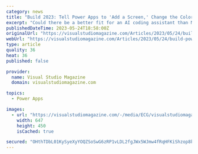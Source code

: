 ```yaml
---
category: news
title: "Build 2023: Tell Power Apps to 'Add a Screen,' Change the Color' and More"
excerpt: "Could there be a better fit for an AI coding assistant than Microsoft's low-code Power Apps? The low code/no code movement was designed from the start to democratize software development, helping \"ordinary business users\" create their own business apps via ..."
publishedDateTime: 2023-05-24T18:58:00Z
originalUrl: "https://visualstudiomagazine.com/Articles/2023/05/24/build-power-apps.aspx?p=1"
webUrl: "https://visualstudiomagazine.com/Articles/2023/05/24/build-power-apps.aspx?p=1"
type: article
quality: 36
heat: 36
published: false

provider:
  name: Visual Studio Magazine
  domain: visualstudiomagazine.com

topics:
  - Power Apps

images:
  - url: "https://visualstudiomagazine.com/-/media/ECG/visualstudiomagazine/Images/introimages/ai_power.jpg"
    width: 647
    height: 450
    isCached: true

secured: "OHthTDbL01KySyeXyYOQZSoSwG6zRP1vLDL2fgJWx5WJmw4fRqHFKiShzop8kmoXyBrrIlPK/ViUaBhRCNCDyueVyx3zd9syrqqPZU0yVI71HI0WXwChRkprTA4Rrnd69kcTdbN4DzUTCDwJ6W/KscVX/pjXK+a4VyTj6yNxAGjMpXHcsGXYo7cZUoH2+huD3m58pX5j76S4b7ukkuiMHkoAVVCUEd7BdEOfKaTZUxYBe5Hv5oCVAOWHGR0TLaQTu1RQfDF061uYq2IQwuN8uKlppTQuUy4RDe4xtKWEu24RdqAbmTxgHYThFA3Jb5bRPMnxCBI8g9Pq80QDbDU+RJ0vOh8XU12RTu7V+BCr6vs=;i8jqKYC/Lc53SoDtGZBYPw=="
---
```



